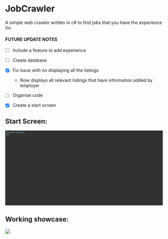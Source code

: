 # JobCrawler
A simple web crawler written in c# to find jobs that you have the experience for.


#### FUTURE UPDATE NOTES
- [ ] Include a feature to add experience
- [ ] Create database
- [x] Fix issue with no displaying all the listings 
    - Now displays all relevant listings that have information added by employer
- [ ] Organise code
- [x] Create a start screen 
 

## Start Screen:

![](IndeedCrawler.gif)

## Working showcase:

![](IndeedCrawlerShowcase.gif)
